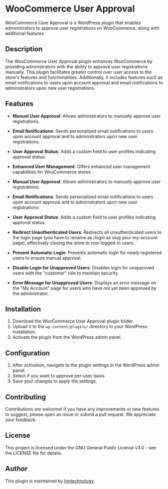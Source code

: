 # WooCommerce User Approval
WooCommerce User Approval is a WordPress plugin that enables administrators to approve user registrations on WooCommerce, along with additional features.

## Description
The WooCommerce User Approval plugin enhances WooCommerce by providing administrators with the ability to approve user registrations manually. This plugin facilitates greater control over user access to the store's features and functionalities. Additionally, it includes features such as email notifications to users upon account approval and email notifications to administrators upon new user registrations.

## Features
- **Manual User Approval**: Allows administrators to manually approve user registrations.
- **Email Notifications**: Sends personalized email notifications to users upon account approval and to administrators upon new user registrations.
- **User Approval Status**: Adds a custom field to user profiles indicating approval status.
- **Enhanced User Management**: Offers enhanced user management capabilities for WooCommerce stores.

- **Manual User Approval**: Allows administrators to manually approve user registrations.
- **Email Notifications**: Sends personalized email notifications to users upon account approval and to administrators upon new user registrations.
- **User Approval Status**: Adds a custom field to user profiles indicating approval status.
- **Redirect Unauthenticated Users**: Redirects all unauthenticated users to the login page (you have to rename as /login as slug your my-account page), effectively closing the store to non-logged-in users.
- **Prevent Automatic Login**: Prevents automatic login for newly registered users to ensure manual approval.
- **Disable Login for Unapproved Users**: Disables login for unapproved users with the "customer" role to maintain security.
- **Error Message for Unapproved Users**: Displays an error message on the "My Account" page for users who have not yet been approved by the administrator.

## Installation
1. Download the WooCommerce User Approval plugin folder.
2. Upload it to the `wp-content/plugins/` directory in your WordPress installation.
3. Activate the plugin from the WordPress admin panel.

## Configuration
1. After activation, navigate to the plugin settings in the WordPress admin panel.
2. Select if you want to approve per-user basis.
3. Save your changes to apply the settings.

## Contributing
Contributions are welcome! If you have any improvements or new features to suggest, please open an issue or submit a pull request. We appreciate your feedback.

## License
This project is licensed under the GNU General Public License v3.0 - see the LICENSE file for details.

## Author
This plugin is maintained by [hmtechnology](https://github.com/hmtechnology).
